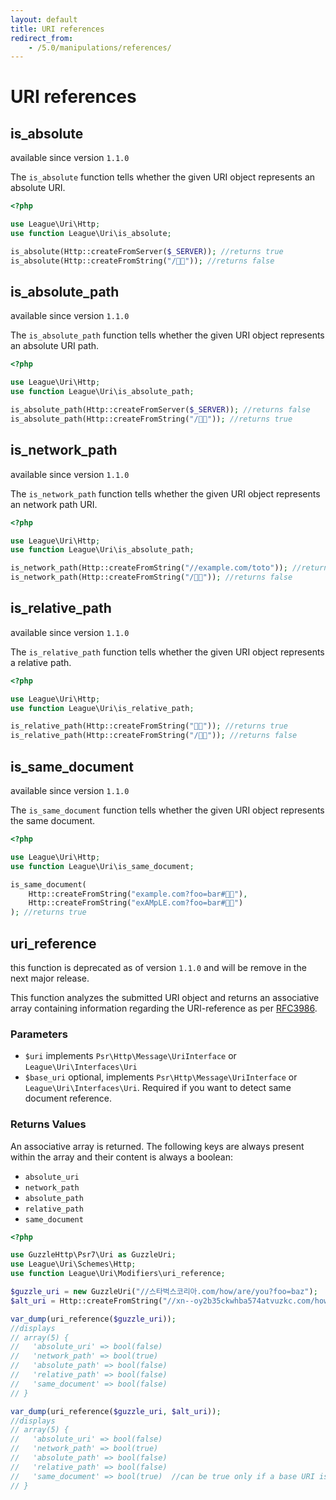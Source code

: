 ```yaml
---
layout: default
title: URI references
redirect_from:
    - /5.0/manipulations/references/
---
```


URI references
=======

## is_absolute

<p class="message-info">available since version <code>1.1.0</code></p>

The `is_absolute` function tells whether the given URI object represents an absolute URI.

~~~php
<?php

use League\Uri\Http;
use function League\Uri\is_absolute;

is_absolute(Http::createFromServer($_SERVER)); //returns true
is_absolute(Http::createFromString("/🍣🍺")); //returns false
~~~

## is_absolute_path

<p class="message-info">available since version <code>1.1.0</code></p>

The `is_absolute_path` function tells whether the given URI object represents an absolute URI path.

~~~php
<?php

use League\Uri\Http;
use function League\Uri\is_absolute_path;

is_absolute_path(Http::createFromServer($_SERVER)); //returns false
is_absolute_path(Http::createFromString("/🍣🍺")); //returns true
~~~

## is_network_path

<p class="message-info">available since version <code>1.1.0</code></p>

The `is_network_path` function tells whether the given URI object represents an network path URI.

~~~php
<?php

use League\Uri\Http;
use function League\Uri\is_absolute_path;

is_network_path(Http::createFromString("//example.com/toto")); //returns true
is_network_path(Http::createFromString("/🍣🍺")); //returns false
~~~

## is_relative_path

<p class="message-info">available since version <code>1.1.0</code></p>

The `is_relative_path` function tells whether the given URI object represents a relative path.

~~~php
<?php

use League\Uri\Http;
use function League\Uri\is_relative_path;

is_relative_path(Http::createFromString("🏳️‍🌈")); //returns true
is_relative_path(Http::createFromString("/🍣🍺")); //returns false
~~~

## is_same_document

<p class="message-info">available since version <code>1.1.0</code></p>

The `is_same_document` function tells whether the given URI object represents the same document.

~~~php
<?php

use League\Uri\Http;
use function League\Uri\is_same_document;

is_same_document(
    Http::createFromString("example.com?foo=bar#🏳️‍🌈"),
    Http::createFromString("exAMpLE.com?foo=bar#🍣🍺")
); //returns true
~~~

## uri_reference

<p class="message-warning">this function is deprecated as of version <code>1.1.0</code> and will be remove in the next major release.</p>

This function analyzes the submitted URI object and returns an associative array containing information regarding the URI-reference as per [RFC3986](https://tools.ietf.org/html/rfc3986#section-4.1).

### Parameters

- `$uri` implements `Psr\Http\Message\UriInterface` or `League\Uri\Interfaces\Uri`
- `$base_uri` optional, implements `Psr\Http\Message\UriInterface` or `League\Uri\Interfaces\Uri`. Required if you want to detect same document reference.

### Returns Values

An associative array is returned. The following keys are always present within the array and their content is always a boolean:

- `absolute_uri`
- `network_path`
- `absolute_path`
- `relative_path`
- `same_document`

~~~php
<?php

use GuzzleHttp\Psr7\Uri as GuzzleUri;
use League\Uri\Schemes\Http;
use function League\Uri\Modifiers\uri_reference;

$guzzle_uri = new GuzzleUri("//스타벅스코리아.com/how/are/you?foo=baz");
$alt_uri = Http::createFromString("//xn--oy2b35ckwhba574atvuzkc.com/how/are/you?foo=baz#bar");

var_dump(uri_reference($guzzle_uri));
//displays
// array(5) {
//   'absolute_uri' => bool(false)
//   'network_path' => bool(true)
//   'absolute_path' => bool(false)
//   'relative_path' => bool(false)
//   'same_document' => bool(false)
// }

var_dump(uri_reference($guzzle_uri, $alt_uri));
//displays
// array(5) {
//   'absolute_uri' => bool(false)
//   'network_path' => bool(true)
//   'absolute_path' => bool(false)
//   'relative_path' => bool(false)
//   'same_document' => bool(true)  //can be true only if a base URI is provided
// }
~~~

